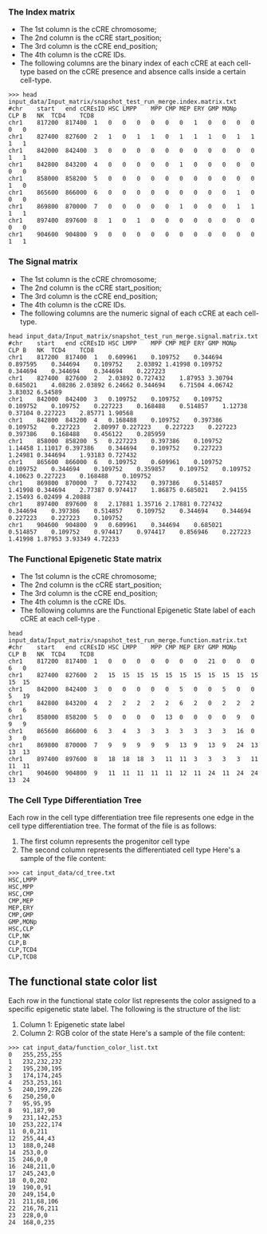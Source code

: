 ### The Index matrix
- The 1st column is the cCRE chromosome;
- The 2nd column is the cCRE start_position;
- The 3rd column is the cCRE end_position;
- The 4th column is the cCRE IDs.
- The following columns are the binary index of each cCRE at each cell-type based on the cCRE presence and absence calls inside a certain cell-type.
```
>>> head input_data/Input_matrix/snapshot_test_run_merge.index.matrix.txt
#chr	start	end	cCREsID	HSC	LMPP	MPP	CMP	MEP	ERY	GMP	MONp	CLP	B	NK	TCD4	TCD8
chr1	817200	817400	1	0	0	0	0	0	0	1	0	0	0	0	0	0
chr1	827400	827600	2	1	0	1	1	0	1	1	1	0	1	1	1	1
chr1	842000	842400	3	0	0	0	0	0	0	0	0	0	0	0	1	1
chr1	842800	843200	4	0	0	0	0	0	1	0	0	0	0	0	0	0
chr1	858000	858200	5	0	0	0	0	0	0	0	0	0	0	0	1	0
chr1	865600	866000	6	0	0	0	0	0	0	0	0	0	1	0	0	0
chr1	869800	870000	7	0	0	0	0	0	1	0	0	0	1	1	1	1
chr1	897400	897600	8	1	0	1	0	0	0	0	0	0	0	0	0	0
chr1	904600	904800	9	0	0	0	0	0	0	0	0	0	0	0	1	1
```

### The Signal matrix
- The 1st column is the cCRE chromosome;
- The 2nd column is the cCRE start_position;
- The 3rd column is the cCRE end_position;
- The 4th column is the cCRE IDs.
- The following columns are the numeric signal of each cCRE at each cell-type.
```
head input_data/Input_matrix/snapshot_test_run_merge.signal.matrix.txt
#chr	start	end	cCREsID	HSC	LMPP	MPP	CMP	MEP	ERY	GMP	MONp	CLP	B	NK	TCD4	TCD8
chr1	817200	817400	1	0.609961	0.109752	0.344694	0.897595	0.344694	0.109752	2.03892	1.41998	0.109752	0.344694	0.344694	0.344694	0.227223
chr1	827400	827600	2	2.03892	0.727432	1.87953	3.30794	0.685021	4.08286	2.03892	6.24662	0.344694	6.71504	4.06742	3.83032	6.54589
chr1	842000	842400	3	0.109752	0.109752	0.109752	0.109752	0.109752	0.227223	0.168488	0.514857	1.12738	0.37104	0.227223	2.85771	1.90568
chr1	842800	843200	4	0.168488	0.109752	0.397386	0.109752	0.227223	2.80997	0.227223	0.227223	0.227223	0.397386	0.168488	0.456122	0.285959
chr1	858000	858200	5	0.227223	0.397386	0.109752	1.14458	1.11017	0.397386	0.344694	0.109752	0.227223	1.24981	0.344694	1.93183	0.727432
chr1	865600	866000	6	0.109752	0.609961	0.109752	0.109752	0.344694	0.109752	0.359857	0.109752	0.109752	4.10623	0.227223	0.168488	0.109752
chr1	869800	870000	7	0.727432	0.397386	0.514857	1.41998	0.344694	2.77387	0.974417	1.86875	0.685021	2.94155	2.15493	6.02499	4.20888
chr1	897400	897600	8	2.17881	1.35716	2.17881	0.727432	0.344694	0.397386	0.514857	0.109752	0.344694	0.344694	0.227223	0.227223	0.109752
chr1	904600	904800	9	0.609961	0.344694	0.685021	0.514857	0.109752	0.974417	0.974417	0.856946	0.227223	1.41998	1.87953	3.93349	4.72233
```

### The Functional Epigenetic State matrix
- The 1st column is the cCRE chromosome;
- The 2nd column is the cCRE start_position;
- The 3rd column is the cCRE end_position;
- The 4th column is the cCRE IDs.
- The following columns are the Functional Epigenetic State label of each cCRE at each cell-type .
```
head input_data/Input_matrix/snapshot_test_run_merge.function.matrix.txt
#chr	start	end	cCREsID	HSC	LMPP	MPP	CMP	MEP	ERY	GMP	MONp	CLP	B	NK	TCD4	TCD8
chr1	817200	817400	1	0	0	0	0	0	0	0	21	0	0	0	6	0
chr1	827400	827600	2	15	15	15	15	15	15	15	15	15	15	15	15	15
chr1	842000	842400	3	0	0	0	0	0	5	0	0	5	0	0	5	19
chr1	842800	843200	4	2	2	2	2	2	6	2	0	2	2	2	6	6
chr1	858000	858200	5	0	0	0	0	13	0	0	0	0	9	0	9	9
chr1	865600	866000	6	3	4	3	3	3	3	3	3	3	16	0	3	0
chr1	869800	870000	7	9	9	9	9	9	13	9	13	9	24	13	13	13
chr1	897400	897600	8	18	18	18	3	11	11	3	3	3	3	11	11	11
chr1	904600	904800	9	11	11	11	11	11	12	11	24	11	24	24	13	24
```


### The Cell Type Differentiation Tree
Each row in the cell type differentiation tree file represents one edge in the cell type differentiation tree. 
The format of the file is as follows: 
1. The first column represents the progenitor cell type
2. The second column represents the differentiated cell type
Here's a sample of the file content: 
```
>>> cat input_data/cd_tree.txt
HSC,LMPP
HSC,MPP
HSC,CMP
CMP,MEP
MEP,ERY
CMP,GMP
GMP,MONp
HSC,CLP
CLP,NK
CLP,B
CLP,TCD4
CLP,TCD8
```

## The functional state color list
Each row in the functional state color list represents the color assigned to a specific epigenetic state label. 
The following is the structure of the list:
1. Column 1: Epigenetic state label
2. Column 2: RGB color of the state
Here's a sample of the file content:
```
>>> cat input_data/function_color_list.txt 
0	255,255,255
1	232,232,232
2	195,230,195
3	174,174,245
4	253,253,161
5	240,199,226
6	250,250,0
7	95,95,95 
8	91,187,90
9	231,142,253
10	253,222,174
11	0,0,211
12	255,44,43
13	188,0,248
14	253,0,0
15	246,0,0
16	248,211,0
17	245,243,0
18	0,0,202
19	190,0,91 
20	249,154,0
21	211,68,106 
22	216,76,211 
23	228,0,0
24	168,0,235
```
